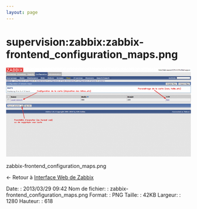 ```yaml
---
layout: page
---
```


supervision:zabbix:zabbix-frontend\_configuration\_maps.png
===========================================================

[![zabbix-frontend\_configuration\_maps.png](../../../assets/media/supervision/zabbix/zabbix-frontend_configuration_maps.png@cache=&w=900&h=434 "zabbix-frontend_configuration_maps.png")](../../../assets/media/supervision/zabbix/zabbix-frontend_configuration_maps.png@cache= "Afficher le fichier original")

zabbix-frontend\_configuration\_maps.png

← Retour à [Interface Web de
Zabbix](../../../zabbix/zabbix-interface.html "zabbix:zabbix-interface")

Date:
:   2013/03/29 09:42
Nom de fichier:
:   zabbix-frontend\_configuration\_maps.png
Format:
:   PNG
Taille:
:   42KB
Largeur:
:   1280
Hauteur:
:   618

